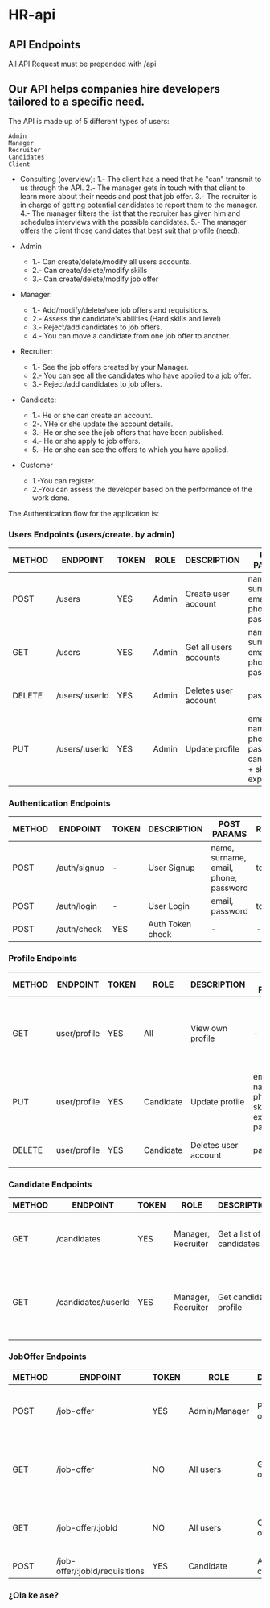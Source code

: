 # HR-api

## API Endpoints

All API Request must be prepended with /api

## Our API helps companies hire developers tailored to a specific need.

The API is made up of 5 different types of users:

    Admin
    Manager
    Recruiter
    Candidates
    Client 
    
   - Consulting (overview): 
      1.- The client has a need that he "can" transmit to us through the API. 
      2.- The manager gets in touch with that client to learn more about their needs and post that job offer. 
      3.- The recruiter is in charge of getting potential candidates to report them to the manager. 
      4.- The manager filters the list that the recruiter has given him and schedules interviews with the possible candidates. 
      5.- The manager offers the client those candidates that best suit that profile (need).

   - Admin 
       - 1.- Can create/delete/modify all users accounts. 
       - 2.- Can create/delete/modify skills 
       - 3.- Can create/delete/modify job offer

   - Manager: 
       - 1.- Add/modify/delete/see job offers and requisitions. 
       - 2.- Assess the candidate's abilities (Hard skills and level) 
       - 3.- Reject/add candidates to job offers. 
       - 4.- You can move a candidate from one job offer to another.

   - Recruiter: 
       - 1.- See the job offers created by your Manager. 
       - 2.- You can see all the candidates who have applied to a job offer. 
       - 3.- Reject/add candidates to job offers.

   - Candidate: 
       - 1.- He or she can create an account. 
       - 2-. YHe or she update the account details. 
       - 3.- He or she see the job offers that have been published. 
       - 4.- He or she apply to job offers. 
       - 5.- He or she can see the offers to which you have applied.

   - Customer 
       - 1.-You can register. 
       - 2.-You can assess the developer based on the performance of the work done.



The Authentication flow for the application is:

### Users Endpoints (users/create. by admin)
                  
METHOD | ENDPOINT         | TOKEN | ROLE    | DESCRIPTION              | POST PARAMS                                                     | RETURNS
-------|------------------|-------|---------|--------------------------|-----------------------------------------------------------------|--------------------
POST   | /users           | YES   |  Admin  | Create user account      | name, surname, email, phone, password                           | User created comfirmation
GET    | /users           | YES   |  Admin  | Get all users accounts   | name, surname, email, phone, password                           | User created comfirmation
DELETE | /users/:userId   | YES   |  Admin  | Deletes user account     | password                                                        | User deletion confirmation
PUT    | /users/:userId   | YES   |  Admin  | Update profile           | email, name, phone, password ( candidate: + skills, experience) | Updated user data


### Authentication Endpoints

METHOD | ENDPOINT         | TOKEN | DESCRIPTION              | POST PARAMS                                     | RETURNS
-------|------------------|-------|--------------------------|-------------------------------------------------|--------------------
POST   | /auth/signup     | -     | User Signup              | name, surname, email, phone, password           | token
POST   | /auth/login      | -     | User Login               | email, password                                 | token
POST   | /auth/check      | YES   | Auth Token check         | -                                               | -


### Profile Endpoints

METHOD | ENDPOINT         | TOKEN | ROLE      | DESCRIPTION              | POST PARAMS                                      | RETURNS
-------|------------------|-------|-----------|--------------------------|--------------------------------------------------|--------------------
GET    | user/profile     | YES   | All       | View own profile         | -                                                | name, surname, email, phone ( candidate: + skills, experience)
PUT    | user/profile     | YES   | Candidate | Update profile           | email, name, phone, skills, experience, password | Updated user data
DELETE | user/profile     | YES   | Candidate | Deletes user account     | password                                         | User deletion confirmation


### Candidate Endpoints

METHOD | ENDPOINT            | TOKEN | ROLE                  | DESCRIPTION                  | PARAMS               | RETURNS
-------|---------------------|-------|-----------------------|------------------------------|----------------------|-----------------
GET    | /candidates         |  YES  | Manager, Recruiter    | Get a list of all candidates | query: search string | List of matching names, surnames and ids
GET    | /candidates/:userId |  YES  | Manager, Recruiter    | Get candidate profile        | -                    | name, surname, email, phone, skills, expereince, requisitions


### JobOffer Endpoints

METHOD | ENDPOINT                         | TOKEN | ROLE          |  DESCRIPTION        | PARAMS                                          | RETURNS
-------|----------------------------------|-------|---------------|---------------------|-------------------------------------------------|--------------------
POST   | /job-offer                       | YES   | Admin/Manager | Post a job offer    | tittle, postDate, company, description, skills  | Updated post offer
GET    | /job-offer                       | NO    | All users     | Get all jobs offers | query: search string                            | Lits of matching tittle, company, postDate and ids
GET    | /job-offer/:jobId                | NO    | All users     | Get full job offer  | -                                               | tittle, postDate, company, description, skills 
POST   | /job-offer/:jobId/requisitions   | YES   | Candidate     | Apply candidate ID  | -                                               | Requisiton


### ¿Ola ke ase?
